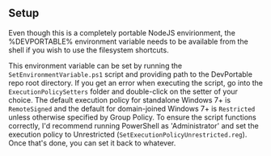 ## Setup
Even though this is a completely portable NodeJS envirionment, the %DEVPORTABLE% environment variable needs to be available from the shell if you wish to use the filesystem shortcuts.

This environment variable can be set by running the `SetEnvironmentVariable.ps1` script and providing path to the DevPortable repo root directory.  If you get an error when executing the script, go into the `ExecutionPolicySetters` folder and double-click on the setter of your choice.  The default execution policy for standalone Windows 7+ is `RemoteSigned` and the default for domain-joined Windows 7+ is `Restricted` unless otherwise specified by Group Policy.  To ensure the script functions correctly, I'd recommend running PowerShell as 'Administrator' and set the execution policy to Unrestricted (`SetExecutionPolicyUnrestricted.reg`).  Once that's done, you can set it back to whatever.
